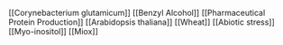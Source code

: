 [[Corynebacterium glutamicum]]
[[Benzyl Alcohol]]
[[Pharmaceutical Protein Production]]
[[Arabidopsis thaliana]]
[[Wheat]]
[[Abiotic stress]]
[[Myo-inositol]]
[[Miox]]
